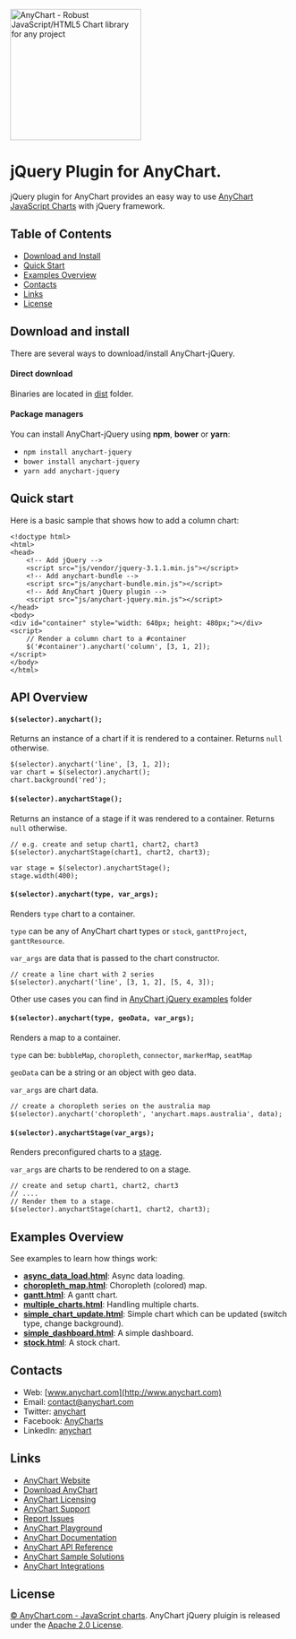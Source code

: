 [<img src="https://cdn.anychart.com/images/logo-transparent-segoe.png?2" width="234px" alt="AnyChart - Robust JavaScript/HTML5 Chart library for any project">](http://www.anychart.com)

jQuery Plugin for AnyChart.
=========

jQuery plugin for AnyChart provides an easy way to use [AnyChart JavaScript Charts](http://anychart.com) with jQuery framework.

## Table of Contents

* [Download and Install](#download-and-install)
* [Quick Start](#quick-start)
* [Examples Overview](#examples-overview)
* [Contacts](#contacts)
* [Links](#links)
* [License](#license)

## Download and install

There are several ways to download/install AnyChart-jQuery.

#### Direct download

Binaries are located in [dist](https://github.com/AnyChart/AnyChart-jQuery/tree/master/dist) folder.

#### Package managers

You can install AnyChart-jQuery using **npm**, **bower** or **yarn**:

* `npm install anychart-jquery`
* `bower install anychart-jquery`
* `yarn add anychart-jquery`

## Quick start
Here is a basic sample that shows how to add a column chart:

```
<!doctype html>
<html>
<head>
    <!-- Add jQuery -->
    <script src="js/vendor/jquery-3.1.1.min.js"></script>
    <!-- Add anychart-bundle -->
    <script src="js/anychart-bundle.min.js"></script>
    <!-- Add AnyChart jQuery plugin -->
    <script src="js/anychart-jquery.min.js"></script>
</head>
<body>
<div id="container" style="width: 640px; height: 480px;"></div>
<script>
	// Render a column chart to a #container
	$('#container').anychart('column', [3, 1, 2]);
</script>
</body>
</html>
```

## API Overview
#### `$(selector).anychart();`
Returns an instance of a chart if it is rendered to a container. Returns `null` otherwise.

```
$(selector).anychart('line', [3, 1, 2]);
var chart = $(selector).anychart();
chart.background('red');
```

#### `$(selector).anychartStage();`
Returns an instance of a stage if it was rendered to a container. Returns `null` otherwise.

```
// e.g. create and setup chart1, chart2, chart3
$(selector).anychartStage(chart1, chart2, chart3);

var stage = $(selector).anychartStage();
stage.width(400);
```

#### `$(selector).anychart(type, var_args);`
Renders `type` chart to a container.

`type` can be any of AnyChart chart types or `stock`, `ganttProject`, `ganttResource`.

`var_args` are data that is passed to the chart constructor.

```
// create a line chart with 2 series
$(selector).anychart('line', [3, 1, 2], [5, 4, 3]);
```
Other use cases you can find in [AnyChart jQuery examples](https://github.com/AnyChart/AnyChart-jQuery/tree/master/examples) folder

#### `$(selector).anychart(type, geoData, var_args);`
Renders a map to a container.

`type` can be: `bubbleMap`, `choropleth`, `connector`, `markerMap`, `seatMap`

`geoData` can be a string or an object with geo data.

`var_args` are chart data.

```
// create a choropleth series on the australia map
$(selector).anychart('choropleth', 'anychart.maps.australia', data);
```

#### `$(selector).anychartStage(var_args);`
Renders preconfigured charts to a [stage](http://docs.anychart.com/latest/Graphics/Basics).

`var_args` are charts to be rendered to on a stage.

```
// create and setup chart1, chart2, chart3
// ....
// Render them to a stage.
$(selector).anychartStage(chart1, chart2, chart3);
```



## Examples Overview
See examples to learn how things work:

* **[async_data_load.html](https://github.com/anychart/anychart-jquery/blob/master/examples/async_data_load.html)**: Async data loading.
* **[choropleth_map.html](https://github.com/anychart/anychart-jquery/blob/master/examples/choropleth_map.html)**: Choropleth (colored) map.
* **[gantt.html](https://github.com/anychart/anychart-jquery/blob/master/examples/gantt.html)**: A gantt chart.
* **[multiple_charts.html](https://github.com/anychart/anychart-jquery/blob/master/examples/multiple_charts.html)**: Handling multiple charts.
* **[simple_chart_update.html](https://github.com/anychart/anychart-jquery/blob/master/examples/simple_chart_update.html)**: Simple chart which can be updated (switch type, change background).
* **[simple_dashboard.html](https://github.com/anychart/anychart-jquery/blob/master/examples/simple_dashboard.html)**: A simple dashboard.
* **[stock.html](https://github.com/anychart/anychart-jquery/blob/master/examples/stock.html)**: A stock chart.


## Contacts

* Web: [www.anychart.com](http://www.anychart.com)
* Email: [contact@anychart.com](mailto:contact@anychart.com)
* Twitter: [anychart](https://twitter.com/anychart)
* Facebook: [AnyCharts](https://www.facebook.com/AnyCharts)
* LinkedIn: [anychart](https://www.linkedin.com/company/anychart)

## Links

* [AnyChart Website](http://www.anychart.com)
* [Download AnyChart](http://www.anychart.com/download/)
* [AnyChart Licensing](http://www.anychart.com/buy/)
* [AnyChart Support](http://www.anychart.com/support/)
* [Report Issues](https://github.com/AnyChart/AnyChart-jQuery/issues)
* [AnyChart Playground](http://playground.anychart.com)
* [AnyChart Documentation](http://docs.anychart.com)
* [AnyChart API Reference](http://api.anychart.com)
* [AnyChart Sample Solutions](http://www.anychart.com/solutions/)
* [AnyChart Integrations](http://www.anychart.com/integrations/)

## License

[© AnyChart.com - JavaScript charts](http://www.anychart.com). AnyChart jQuery pluigin is released under the [Apache 2.0 License](https://github.com/AnyChart/AnyChart-jQuery/blob/master/LICENSE).
